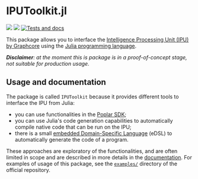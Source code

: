 # IPUToolkit.jl

[![](https://img.shields.io/badge/docs-stable-blue.svg)](https://juliaipu.github.io/IPUToolkit.jl/stable)
[![](https://img.shields.io/badge/docs-dev-blue.svg)](https://juliaipu.github.io/IPUToolkit.jl/dev)
[![Tests and docs](https://github.com/JuliaIPU/IPUToolkit.jl/actions/workflows/ci.yml/badge.svg?branch=main&event=push)](https://github.com/JuliaIPU/IPUToolkit.jl/actions/workflows/ci.yml)

This package allows you to interface the [Intelligence Processing Unit (IPU) by Graphcore](https://www.graphcore.ai/products/ipu) using the [Julia programming language](https://julialang.org/).

***Disclaimer**: at the moment this is package is in a proof-of-concept stage, not suitable for production usage.*

## Usage and documentation

The package is called `IPUToolkit` because it provides different tools to interface the IPU from Julia:

* you can use functionalities in the [Poplar SDK](https://www.graphcore.ai/products/poplar);
* you can use Julia's code generation capabilities to automatically compile native code that can be run on the IPU;
* there is a small [embedded Domain-Specific Language](https://en.wikipedia.org/wiki/Domain-specific_language) (eDSL) to automatically generate the code of a program.

These approaches are exploratory of the functionalities, and are often limited in scope and are described in more details in the [documentation](https://juliaipu.github.io/IPUToolkit.jl/).
For examples of usage of this package, see the [`examples/`](https://github.com/JuliaIPU/IPUToolkit.jl/tree/main/examples) directory of the official repository.
